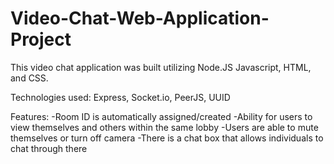 # Video-Chat-Web-Application-Project
This video chat application was built utilizing Node.JS Javascript, HTML, and CSS.

Technologies used: Express, Socket.io, PeerJS, UUID

Features:
-Room ID is automatically assigned/created
-Ability for users to view themselves and others within the same lobby
-Users are able to mute themselves or turn off camera
-There is a chat box that allows individuals to chat through there
